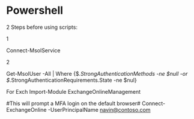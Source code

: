 # Powershell
2 Steps before using scripts:

1

Connect-MsolService


2

Get-MsolUser -All | Where {$_.StrongAuthenticationMethods -ne $null -or $_.StrongAuthenticationRequirements.State -ne $nul}


For Exch
Import-Module ExchangeOnlineManagement

#This will prompt a MFA login on the default browser#
Connect-ExchangeOnline -UserPrincipalName navin@contoso.com 
